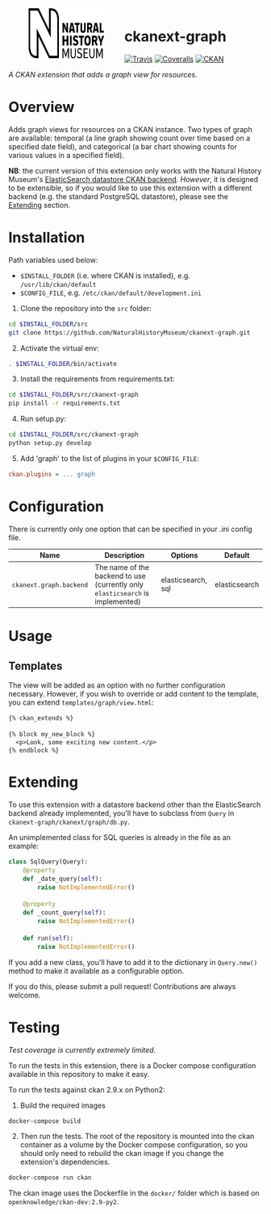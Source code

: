 <img src=".github/nhm-logo.svg" align="left" width="150px" height="100px" hspace="40"/>

# ckanext-graph

[![Travis](https://img.shields.io/travis/NaturalHistoryMuseum/ckanext-graph/master.svg?style=flat-square)](https://travis-ci.org/NaturalHistoryMuseum/ckanext-graph)
[![Coveralls](https://img.shields.io/coveralls/github/NaturalHistoryMuseum/ckanext-graph/master.svg?style=flat-square)](https://coveralls.io/github/NaturalHistoryMuseum/ckanext-graph)
[![CKAN](https://img.shields.io/badge/ckan-2.9.1-orange.svg?style=flat-square)](https://github.com/ckan/ckan)

_A CKAN extension that adds a graph view for resources._


# Overview

Adds graph views for resources on a CKAN instance. Two types of graph are available: temporal (a line graph showing count over time based on a specified date field), and categorical (a bar chart showing counts for various values in a specified field).


**NB**: the current version of this extension only works with the Natural History Museum's [ElasticSearch datastore CKAN backend](https://github.com/NaturalHistoryMuseum/ckanext-versioned-datastore). _However_, it is designed to be extensible, so if you would like to use this extension with a different backend (e.g. the standard PostgreSQL datastore), please see the [Extending](#extending) section.


# Installation

Path variables used below:
- `$INSTALL_FOLDER` (i.e. where CKAN is installed), e.g. `/usr/lib/ckan/default`
- `$CONFIG_FILE`, e.g. `/etc/ckan/default/development.ini`

1. Clone the repository into the `src` folder:

  ```bash
  cd $INSTALL_FOLDER/src
  git clone https://github.com/NaturalHistoryMuseum/ckanext-graph.git
  ```

2. Activate the virtual env:

  ```bash
  . $INSTALL_FOLDER/bin/activate
  ```

3. Install the requirements from requirements.txt:

  ```bash
  cd $INSTALL_FOLDER/src/ckanext-graph
  pip install -r requirements.txt
  ```

4. Run setup.py:

  ```bash
  cd $INSTALL_FOLDER/src/ckanext-graph
  python setup.py develop
  ```

5. Add 'graph' to the list of plugins in your `$CONFIG_FILE`:

  ```ini
  ckan.plugins = ... graph
  ```

# Configuration

There is currently only one option that can be specified in your .ini config file.

Name|Description|Options|Default
--|--|--|--
`ckanext.graph.backend`|The name of the backend to use (currently only `elasticsearch` is implemented)|elasticsearch, sql|elasticsearch


# Usage

## Templates

The view will be added as an option with no further configuration necessary. However, if you wish to override or add content to the template, you can extend `templates/graph/view.html`:

```html+jinja
{% ckan_extends %}

{% block my_new_block %}
  <p>Look, some exciting new content.</p>
{% endblock %}
```


# Extending

To use this extension with a datastore backend other than the ElasticSearch backend already implemented, you'll have to subclass from `Query` in `ckanext-graph/ckanext/graph/db.py`.

An unimplemented class for SQL queries is already in the file as an example:

```python
class SqlQuery(Query):
    @property
    def _date_query(self):
        raise NotImplementedError()

    @property
    def _count_query(self):
        raise NotImplementedError()

    def run(self):
        raise NotImplementedError()
```

If you add a new class, you'll have to add it to the dictionary in `Query.new()` method to make it available as a configurable option.

If you do this, please submit a pull request! Contributions are always welcome.


# Testing
_Test coverage is currently extremely limited._

To run the tests in this extension, there is a Docker compose configuration available in this
repository to make it easy.

To run the tests against ckan 2.9.x on Python2:

1. Build the required images
```bash
docker-compose build
```

2. Then run the tests.
   The root of the repository is mounted into the ckan container as a volume by the Docker compose
   configuration, so you should only need to rebuild the ckan image if you change the extension's
   dependencies.
```bash
docker-compose run ckan
```

The ckan image uses the Dockerfile in the `docker/` folder which is based on `openknowledge/ckan-dev:2.9-py2`.
